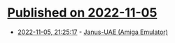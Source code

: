 # [Published on 2022-11-05](index.md)

* [2022-11-05, 21:25:17](https://news.ycombinator.com/item?id=33485974) - [Janus-UAE (Amiga Emulator)](https://github.com/BlitterStudio/janus-uae)
